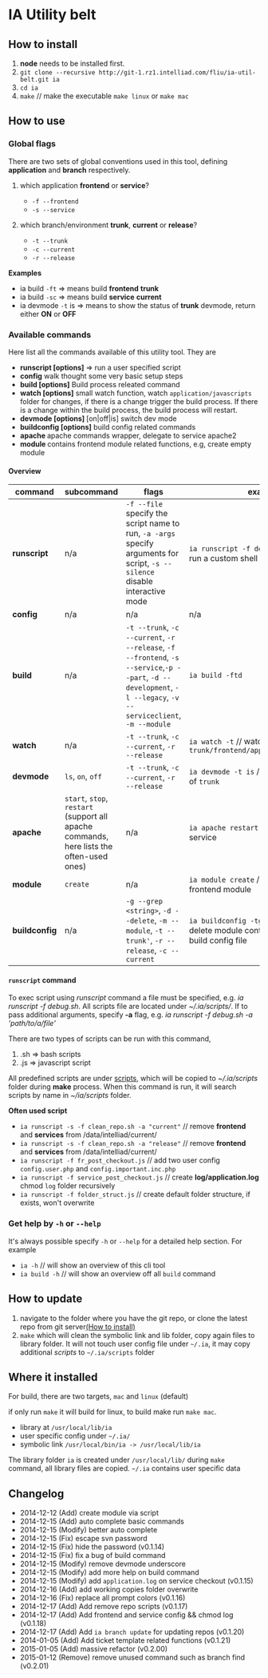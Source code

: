 # IA Utility belt

## How to install

1. **node** needs to be installed first.
2. `git clone --recursive http://git-1.rz1.intelliad.com/fliu/ia-util-belt.git ia`
3. `cd ia`
4. `make` // make the executable `make linux` or `make mac`

## How to use

### Global flags

There are two sets of global conventions used in this tool, defining **application** and **branch** respectively.

1. which application **frontend** or **service**?

    * `-f --frontend`
    * `-s --service`


2. which branch/environment **trunk**, **current** or **release**?

    * `-t --trunk`
    * `-c --current`
    * `-r --release`

**Examples**

* ia build `-ft` => means build **frontend** **trunk**
* ia build `-sc` => means build **service** **current**
* ia devmode `-t` is => means to show the status of **trunk** devmode, return either **ON** or **OFF**

### Available commands

Here list all the commands available of this utility tool. They are

*   **runscript [options]**       =>    run a user specified script
*   **config**                     walk thought some very basic setup steps
*   **build [options]**           Build process releated command
*   **watch [options]**           small watch function, watch `application/javascripts` folder for changes, if there is a change
trigger the build process. If there is a change within the build process, the build process will restart.
*   **devmode [options] <cmd>**   [on|off|is] switch dev mode
*   **buildconfig [options]**     build config related commands
*   **apache <cmd>**              apache commands wrapper, delegate to service apache2
*   **module <cmd>**              contains frontend module related functions, e.g, create empty module

#### Overview

| command | subcommand | flags  | examples |
| -------- | -------- | ------- | --------- |
| **runscript**     | n/a   |  `-f --file` specify the script name to run, `-a -args` specify arguments for script, `-s --silence` disable interactive mode | `ia runscript -f dev_dependency.sh` // run a custom shell script |
| **config**        | n/a  |  n/a    | n/a |
| **build**         | n/a | `-t --trunk`, `-c --current`, `-r --release`, `-f --frontend`, `-s --service`,`-p --part`, `-d --development`, `-l --legacy`, `-v --serviceclient`, `-m --module` | `ia build -ftd` |
| **watch**         | n/a  |`-t --trunk`, `-c --current`, `-r --release` | `ia watch -t` // watch for `trunk/frontend/application/javascripts` |
| **devmode**       | `ls`, `on`, `off`  |`-t --trunk`, `-c --current`, `-r --release` | `ia devmode -t is` // check the devmode of `trunk`|
| **apache**        | `start`, `stop`, `restart` (support all apache commands, here lists the often-used ones)|n/a| `ia apache restart` // restart apache2 service|
| **module**        | `create` | n/a | `ia module create` // create empty frontend module|
| **buildconfig**   | n/a | `-g --grep <string>`, `-d --delete`, `-m --module`, `-t --trunk'`, `-r --release`, `-c --current` | `ia buildconfig -tgd google` // prompt to delete module contains name *google* in build config file|

#### `runscript` command

To exec script using *runscript* command a file must be specified, e.g. *ia runscript -f debug.sh*. All scripts file are located under *~/.ia/scripts/*. If to pass additional arguments, specify **-a** flag, e.g. *ia runscript -f debug.sh -a 'path/to/a/file'*

There are two types of scripts can be run with this command,

1. .sh => bash scripts
2. .js => javascript script

All predefined scripts are under [scripts](scripts), which will be copied to *~/.ia/scripts* folder during **make** process. When this command is run, it will search scripts by name in *~/ia/scripts* folder.

**Often used script**

* `ia runscript -s -f clean_repo.sh -a "current"` // remove **frontend** and **services** from /data/intelliad/current/
* `ia runscript -s -f clean_repo.sh -a "release"` // remove **frontend** and **services** from /data/intelliad/current/
* `ia runscript -f fr_post_checkout.js` // add two user config `config.user.php` and `config.important.inc.php`
* `ia runscript -f service_post_checkout.js` // create **log/application.log** chmod `log` folder recursively
* `ia runscript -f folder_struct.js` // create default folder structure, if exists, won't overwrite

### Get help by `-h` or `--help`

It's always possible specify `-h` or `--help` for a detailed help section. For example

* `ia -h` // will show an overview of this cli tool
* `ia build -h` // will show an overview off all `build` command

## How to update

1. navigate to the folder where you have the git repo, or clone the latest repo from git server[(How to install)](#how-to-install)
2. `make` which will clean the symbolic link and lib folder, copy again files to library folder.
It will not touch user config file under `~/.ia`, it may copy additional *scripts* to `~/.ia/scripts` folder

## Where it installed

For build, there are two targets, `mac` and `linux` (default)

if only run `make` it will build for linux, to build make run `make mac`.

* library at `/usr/local/lib/ia`
* user specific config under `~/.ia/`
* symbolic link `/usr/local/bin/ia -> /usr/local/lib/ia`

The library folder `ia` is created under `/usr/local/lib/` during `make` command, all library files are copied.
`~/.ia` contains user specific data


## Changelog
* 2014-12-12 (Add) create module via script
* 2014-12-15 (Add) auto complete basic commands
* 2014-12-15 (Modify) better auto complete
* 2014-12-15 (Fix) escape svn password
* 2014-12-15 (Fix) hide the password                                (v0.1.14)
* 2014-12-15 (Fix) fix a bug of build command
* 2014-12-15 (Modify) remove devmode underscore
* 2014-12-15 (Modify) add more help on build command
* 2014-12-15 (Modify) add `application.log` on service checkout     (v0.1.15)
* 2014-12-16 (Add) add working copies folder overwrite
* 2014-12-16 (Fix) replace all prompt colors                        (v0.1.16)
* 2014-12-17 (Add) Add remove repo scripts                          (v0.1.17)
* 2014-12-17 (Add) Add frontend and service config && chmod log     (v0.1.18)
* 2014-12-17 (Add) Add `ia branch update` for updating repos        (v0.1.20)
* 2014-01-05 (Add) Add ticket template related functions            (v0.1.21)
* 2015-01-05 (Add) massive refactor                                 (v0.2.00)
* 2015-01-12 (Remove) remove unused command such as branch find     (v0.2.01)
